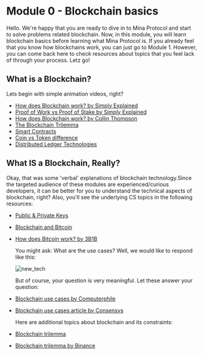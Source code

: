 # Module 0 - Blockchain basics

Hello. We're happy that you are ready to dive in to Mina Protocol and start to solve problems related blockchain. Now, in this module, you will learn blockchain basics before learning what Mina Protocol is. If you already feel that you know how blockchains work, you can just go to Module 1. However, you can come back here to check resources about topics that you feel lack of through your process. Letz go!

## What is a Blockchain? 

Lets begin with simple animation videos, right? 

- [How does Blockchain work? by Simply Explained](https://www.youtube.com/watch?v=SSo_EIwHSd4&list=PLzvRQMJ9HDiQF_5bEErheiAawrJ-2zQoI&index=17)
- [Proof of Work vs Proof of Stake by Simply Explained](https://www.youtube.com/watch?v=M3EFi_POhps&list=PLzvRQMJ9HDiQF_5bEErheiAawrJ-2zQoI&index=10)
- [How does Blockchain work? by Collin Thompson](https://medium.com/blockchain-review/how-does-the-blockchain-work-for-dummies-explained-simply-9f94d386e093)
- [The Blockchain Trilemma](https://defi-planet.com/2022/02/what-is-the-blockchain-trilemma/)
- [Smart Contracts](https://www.youtube.com/watch?v=pyaIppMhuic)
- [Coin vs Token difference](https://www.youtube.com/watch?v=aLh8jlYYvZA)
- [Distributed Ledger Technologies](https://medium.com/@barrymartinjr/demystifying-distributed-ledger-dlt-an-in-depth-exploration-of-its-definition-functionality-8a829494bd4d#:~:text=DLT%2C%20also%20known%20as%20a,or%20computers%20in%20a%20network)
## What IS a Blockchain, Really?

Okay, that was some 'verbal' explanations of blockchain technology.Since the targeted audience of these modules are experienced/curious developers, it can be better for you to understand the technical aspects of blockchain, right? Also, you'll see the underlying CS topics in the following resources:

- [Public & Private Keys](https://www.youtube.com/watch?v=_zyKvPvh808)
- [Blockchain and Bitcoin](https://www.youtube.com/watch?v=qcuc3rgwZAE&t=660s)
- [How does Bitcoin work? by 3B1B](https://www.youtube.com/watch?v=bBC-nXj3Ng4)

  You might ask: What are the use cases? Well, we would like to respond like this:
  
  ![new_tech](https://github.com/saitunc/MinaModules/assets/109796545/c9269350-d36a-473c-b823-d64159382ad5)

  But of course, your question is very meaningful. Let these answer your question:

- [Blockchain use cases by Computerphile](https://www.youtube.com/watch?v=qBAOsB6ETrY)
- [Blockchain use cases article by Consensys](https://consensys.io/blockchain-use-cases)


  Here are additional topics about blockchain and its constraints:

- [Blockchain trilemma](https://medium.com/crypto-wisdom/ethereum-2-0-blockchain-trilemma-for-dummies-60978aa8fa62)
- [Blockchain trilemma by Binance](https://academy.binance.com/en/articles/what-is-the-blockchain-trilemma)
